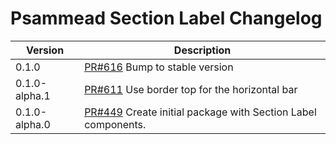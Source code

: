 # Psammead Section Label Changelog

<!-- prettier-ignore -->
| Version | Description |
|---------|-------------|
| 0.1.0 | [PR#616](https://github.com/BBC/psammead/pull/616) Bump to stable version |
| 0.1.0-alpha.1 | [PR#611](https://github.com/BBC/psammead/pull/611) Use border top for the horizontal bar |
| 0.1.0-alpha.0 | [PR#449](https://github.com/BBC/psammead/pull/449) Create initial package with Section Label components. |
